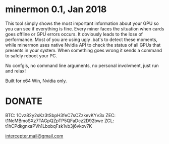 # minermon 0.1, Jan 2018

This tool simply shows the most important information about your GPU so you can see
if everything is fine. Every miner faces the situation when cards goes offline or GPU errors occurs. 
It obviously leads to the lose of performance. Most of you are using ugly .bat's to detect these moments,
while minermon uses native Nvidia API to check the status of all GPUs that presents in your system. 
When something goes wrong it sends a command to safely reboot your PC. 

No confgis, no command line arguments, no personal involvment, just run and relax!

Built for x64 Win, Nvidia only.



# DONATE

BTC: 1Cvz82y2sKz3tSbpH3feC7sCZzkevKYv3x
ZEC: t1NeMBmoSXz7TAGpQZpTP5QFaDcz2D92bwe
ZCL: t1hCPdkgnxaPVh1LbobqFsk1vb3j6vkov7K

intercepter.mail@gmail.com
